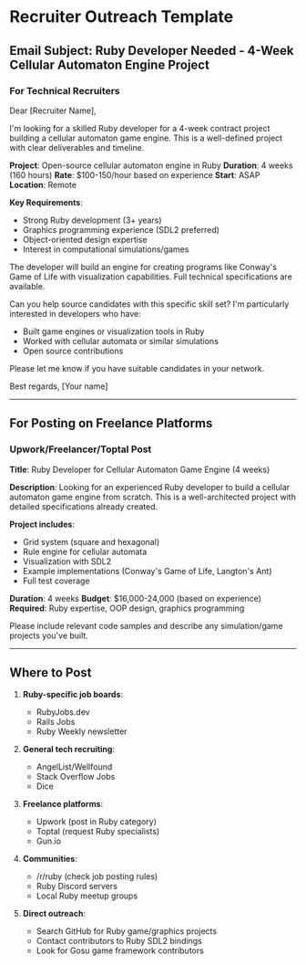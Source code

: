 # Recruiter Outreach Template

## Email Subject: Ruby Developer Needed - 4-Week Cellular Automaton Engine Project

### For Technical Recruiters

Dear [Recruiter Name],

I'm looking for a skilled Ruby developer for a 4-week contract project building a cellular automaton game engine. This is a well-defined project with clear deliverables and timeline.

**Project**: Open-source cellular automaton engine in Ruby
**Duration**: 4 weeks (160 hours)
**Rate**: $100-150/hour based on experience
**Start**: ASAP
**Location**: Remote

**Key Requirements**:
- Strong Ruby development (3+ years)
- Graphics programming experience (SDL2 preferred)
- Object-oriented design expertise
- Interest in computational simulations/games

The developer will build an engine for creating programs like Conway's Game of Life with visualization capabilities. Full technical specifications are available.

Can you help source candidates with this specific skill set? I'm particularly interested in developers who have:
- Built game engines or visualization tools in Ruby
- Worked with cellular automata or similar simulations
- Open source contributions

Please let me know if you have suitable candidates in your network.

Best regards,
[Your name]

---

## For Posting on Freelance Platforms

### Upwork/Freelancer/Toptal Post

**Title**: Ruby Developer for Cellular Automaton Game Engine (4 weeks)

**Description**:
Looking for an experienced Ruby developer to build a cellular automaton game engine from scratch. This is a well-architected project with detailed specifications already created.

**Project includes**:
- Grid system (square and hexagonal)
- Rule engine for cellular automata
- Visualization with SDL2
- Example implementations (Conway's Game of Life, Langton's Ant)
- Full test coverage

**Duration**: 4 weeks
**Budget**: $16,000-24,000 (based on experience)
**Required**: Ruby expertise, OOP design, graphics programming

Please include relevant code samples and describe any simulation/game projects you've built.

---

## Where to Post

1. **Ruby-specific job boards**:
   - RubyJobs.dev
   - Rails Jobs
   - Ruby Weekly newsletter

2. **General tech recruiting**:
   - AngelList/Wellfound
   - Stack Overflow Jobs
   - Dice

3. **Freelance platforms**:
   - Upwork (post in Ruby category)
   - Toptal (request Ruby specialists)
   - Gun.io

4. **Communities**:
   - /r/ruby (check job posting rules)
   - Ruby Discord servers
   - Local Ruby meetup groups

5. **Direct outreach**:
   - Search GitHub for Ruby game/graphics projects
   - Contact contributors to Ruby SDL2 bindings
   - Look for Gosu game framework contributors
